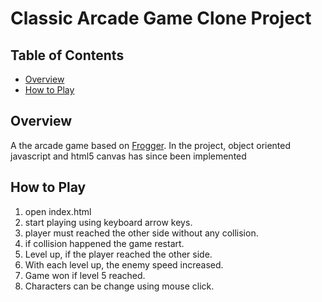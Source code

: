 # Classic Arcade Game Clone Project

## Table of Contents

- [Overview](#Overview)
- [How to Play](#HowToPlay)

## Overview
A the arcade game  based on [Frogger](https://en.wikipedia.org/wiki/Frogger). In the project, object oriented javascript and html5 canvas has since been implemented 

## How to Play

1. open index.html
2. start playing using keyboard arrow keys.
3. player must reached the other side without any collision.
4. if collision happened the game restart.
5. Level up, if the player reached the other side.
6. With each level up, the enemy speed increased.
7. Game won if level 5 reached.
8. Characters can be change using mouse click. 



